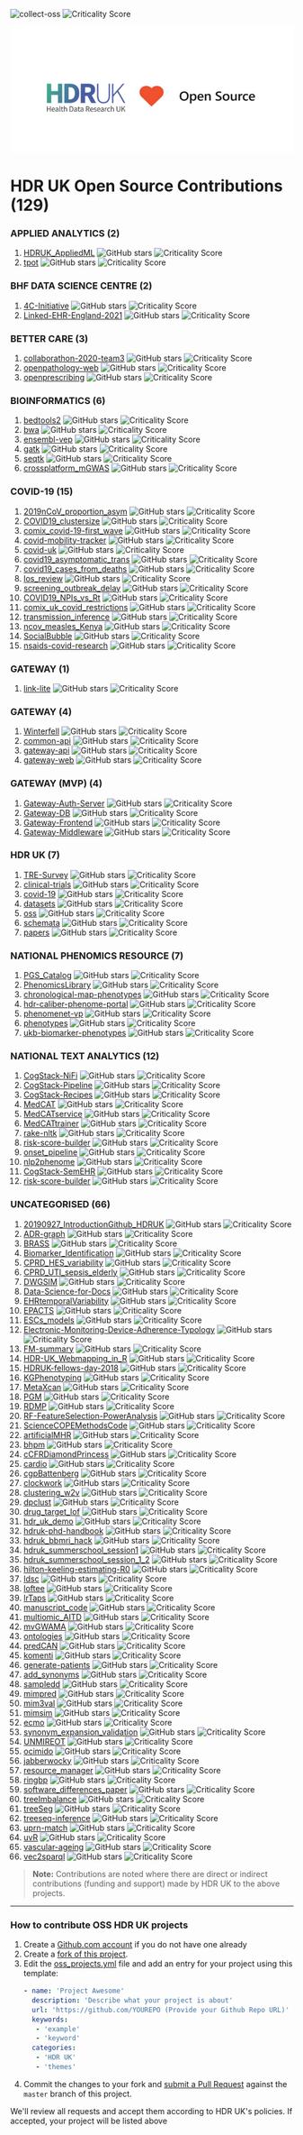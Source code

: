![collect-oss](https://github.com/HDRUK/oss/workflows/collect-oss/badge.svg) ![Criticality Score](https://img.shields.io/badge/criticality--score-0.12454-blue)
<p align="center">
  <img src="images/HDRUK_LOVE_OPEN_SOURCE.png">
</p>

# HDR UK Open Source Contributions (129)

### APPLIED ANALYTICS (2)
1. [HDRUK_AppliedML](https://github.com/MatthewWilletts/HDRUK_AppliedML) ![GitHub stars](https://img.shields.io/github/stars/MatthewWilletts/HDRUK_AppliedML?style=flat-square) ![Criticality Score](https://img.shields.io/badge/criticality--score-0.06562-yellowgreen?style=flat-square)
2. [tpot](https://github.com/EpistasisLab/tpot) ![GitHub stars](https://img.shields.io/github/stars/EpistasisLab/tpot?style=flat-square) ![Criticality Score](https://img.shields.io/badge/criticality--score-0.52856-yellowgreen?style=flat-square)


### BHF DATA SCIENCE CENTRE (2)
1. [4C-Initiative](https://github.com/HDRUK/4C-Initiative) ![GitHub stars](https://img.shields.io/github/stars/HDRUK/4C-Initiative?style=flat-square) ![Criticality Score](https://img.shields.io/badge/criticality--score-0.13968-yellowgreen?style=flat-square)
2. [Linked-EHR-England-2021](https://github.com/BHFDSC/Linked-EHR-England-2021) ![GitHub stars](https://img.shields.io/github/stars/BHFDSC/Linked-EHR-England-2021?style=flat-square) ![Criticality Score](https://img.shields.io/badge/criticality--score-0.0-yellowgreen?style=flat-square)


### BETTER CARE (3)
1. [collaborathon-2020-team3](https://github.com/HDRUK/collaborathon-2020-team3) ![GitHub stars](https://img.shields.io/github/stars/HDRUK/collaborathon-2020-team3?style=flat-square) ![Criticality Score](https://img.shields.io/badge/criticality--score-0.05626-yellowgreen?style=flat-square)
2. [openpathology-web](https://github.com/ebmdatalab/openpathology-web) ![GitHub stars](https://img.shields.io/github/stars/ebmdatalab/openpathology-web?style=flat-square) ![Criticality Score](https://img.shields.io/badge/criticality--score-0.05815-yellowgreen?style=flat-square)
3. [openprescribing](https://github.com/ebmdatalab/openprescribing) ![GitHub stars](https://img.shields.io/github/stars/ebmdatalab/openprescribing?style=flat-square) ![Criticality Score](https://img.shields.io/badge/criticality--score-0.4038-yellowgreen?style=flat-square)


### BIOINFORMATICS (6)
1. [bedtools2](https://github.com/arq5x/bedtools2) ![GitHub stars](https://img.shields.io/github/stars/arq5x/bedtools2?style=flat-square) ![Criticality Score](https://img.shields.io/badge/criticality--score-0.54159-yellowgreen?style=flat-square)
2. [bwa](https://github.com/lh3/bwa) ![GitHub stars](https://img.shields.io/github/stars/lh3/bwa?style=flat-square) ![Criticality Score](https://img.shields.io/badge/criticality--score-0.43492-yellowgreen?style=flat-square)
3. [ensembl-vep](https://github.com/Ensembl/ensembl-vep) ![GitHub stars](https://img.shields.io/github/stars/Ensembl/ensembl-vep?style=flat-square) ![Criticality Score](https://img.shields.io/badge/criticality--score-0.4681-yellowgreen?style=flat-square)
4. [gatk](https://github.com/broadgsa/gatk) ![GitHub stars](https://img.shields.io/github/stars/broadgsa/gatk?style=flat-square) ![Criticality Score](https://img.shields.io/badge/criticality--score-0.28328-yellowgreen?style=flat-square)
5. [seqtk](https://github.com/lh3/seqtk) ![GitHub stars](https://img.shields.io/github/stars/lh3/seqtk?style=flat-square) ![Criticality Score](https://img.shields.io/badge/criticality--score-0.35952-yellowgreen?style=flat-square)
6. [crossplatform_mGWAS](https://github.com/MRC-Epid/crossplatform_mGWAS) ![GitHub stars](https://img.shields.io/github/stars/MRC-Epid/crossplatform_mGWAS?style=flat-square) ![Criticality Score](https://img.shields.io/badge/criticality--score-0.0-yellowgreen?style=flat-square)


### COVID-19 (15)
1. [2019nCoV_proportion_asym](https://github.com/yangclaraliu/2019nCoV_proportion_asym) ![GitHub stars](https://img.shields.io/github/stars/yangclaraliu/2019nCoV_proportion_asym?style=flat-square) ![Criticality Score](https://img.shields.io/badge/criticality--score-0.08316-yellowgreen?style=flat-square)
2. [COVID19_clustersize](https://github.com/akira-endo/COVID19_clustersize) ![GitHub stars](https://img.shields.io/github/stars/akira-endo/COVID19_clustersize?style=flat-square) ![Criticality Score](https://img.shields.io/badge/criticality--score-0.08555-yellowgreen?style=flat-square)
3. [comix_covid-19-first_wave](https://github.com/jarvisc1/comix_covid-19-first_wave) ![GitHub stars](https://img.shields.io/github/stars/jarvisc1/comix_covid-19-first_wave?style=flat-square) ![Criticality Score](https://img.shields.io/badge/criticality--score-0.09973-yellowgreen?style=flat-square)
4. [covid-mobility-tracker](https://github.com/SurgicalInformatics/covid-mobility-tracker) ![GitHub stars](https://img.shields.io/github/stars/SurgicalInformatics/covid-mobility-tracker?style=flat-square) ![Criticality Score](https://img.shields.io/badge/criticality--score-0.02722-yellowgreen?style=flat-square)
5. [covid-uk](https://github.com/cmmid/covid-uk) ![GitHub stars](https://img.shields.io/github/stars/cmmid/covid-uk?style=flat-square) ![Criticality Score](https://img.shields.io/badge/criticality--score-0.12912-yellowgreen?style=flat-square)
6. [covid19_asymptomatic_trans](https://github.com/thimotei/covid19_asymptomatic_trans) ![GitHub stars](https://img.shields.io/github/stars/thimotei/covid19_asymptomatic_trans?style=flat-square) ![Criticality Score](https://img.shields.io/badge/criticality--score-0.19493-yellowgreen?style=flat-square)
7. [covid19_cases_from_deaths](https://github.com/thibautjombart/covid19_cases_from_deaths) ![GitHub stars](https://img.shields.io/github/stars/thibautjombart/covid19_cases_from_deaths?style=flat-square) ![Criticality Score](https://img.shields.io/badge/criticality--score-0.17351-yellowgreen?style=flat-square)
8. [los_review](https://github.com/esnightingale/los_review) ![GitHub stars](https://img.shields.io/github/stars/esnightingale/los_review?style=flat-square) ![Criticality Score](https://img.shields.io/badge/criticality--score-0.13069-yellowgreen?style=flat-square)
9. [screening_outbreak_delay](https://github.com/cmmid/screening_outbreak_delay) ![GitHub stars](https://img.shields.io/github/stars/cmmid/screening_outbreak_delay?style=flat-square) ![Criticality Score](https://img.shields.io/badge/criticality--score-0.05822-yellowgreen?style=flat-square)
10. [COVID19_NPIs_vs_Rt](https://github.com/yangclaraliu/COVID19_NPIs_vs_Rt) ![GitHub stars](https://img.shields.io/github/stars/yangclaraliu/COVID19_NPIs_vs_Rt?style=flat-square) ![Criticality Score](https://img.shields.io/badge/criticality--score-0.0-yellowgreen?style=flat-square)
11. [comix_uk_covid_restrictions](https://github.com/jarvisc1/comix_uk_covid_restrictions) ![GitHub stars](https://img.shields.io/github/stars/jarvisc1/comix_uk_covid_restrictions?style=flat-square) ![Criticality Score](https://img.shields.io/badge/criticality--score-0.0-yellowgreen?style=flat-square)
12. [transmission_inference](https://github.com/davideyre/transmission_inference) ![GitHub stars](https://img.shields.io/github/stars/davideyre/transmission_inference?style=flat-square) ![Criticality Score](https://img.shields.io/badge/criticality--score-0.0-yellowgreen?style=flat-square)
13. [ncov_measles_Kenya](https://github.com/CarolineNM/ncov_measles_Kenya) ![GitHub stars](https://img.shields.io/github/stars/CarolineNM/ncov_measles_Kenya?style=flat-square) ![Criticality Score](https://img.shields.io/badge/criticality--score-0.0-yellowgreen?style=flat-square)
14. [SocialBubble](https://github.com/tsleng93/SocialBubble) ![GitHub stars](https://img.shields.io/github/stars/tsleng93/SocialBubble?style=flat-square) ![Criticality Score](https://img.shields.io/badge/criticality--score-0.0-yellowgreen?style=flat-square)
15. [nsaids-covid-research](https://github.com/opensafely/nsaids-covid-research) ![GitHub stars](https://img.shields.io/github/stars/opensafely/nsaids-covid-research?style=flat-square) ![Criticality Score](https://img.shields.io/badge/criticality--score-0.0-yellowgreen?style=flat-square)


### GATEWAY (1)
1. [link-lite](https://github.com/biobankinguk/link-lite) ![GitHub stars](https://img.shields.io/github/stars/biobankinguk/link-lite?style=flat-square) ![Criticality Score](https://img.shields.io/badge/criticality--score-0.0-yellowgreen?style=flat-square)


### GATEWAY (4)
1. [Winterfell](https://github.com/andrewhathaway/Winterfell) ![GitHub stars](https://img.shields.io/github/stars/andrewhathaway/Winterfell?style=flat-square) ![Criticality Score](https://img.shields.io/badge/criticality--score-0.26851-yellowgreen?style=flat-square)
2. [common-api](https://github.com/federated-data-sharing/common-api) ![GitHub stars](https://img.shields.io/github/stars/federated-data-sharing/common-api?style=flat-square) ![Criticality Score](https://img.shields.io/badge/criticality--score-0.17065-yellowgreen?style=flat-square)
3. [gateway-api](https://github.com/HDRUK/gateway-api) ![GitHub stars](https://img.shields.io/github/stars/HDRUK/gateway-api?style=flat-square) ![Criticality Score](https://img.shields.io/badge/criticality--score-0.44749-yellowgreen?style=flat-square)
4. [gateway-web](https://github.com/HDRUK/gateway-web) ![GitHub stars](https://img.shields.io/github/stars/HDRUK/gateway-web?style=flat-square) ![Criticality Score](https://img.shields.io/badge/criticality--score-0.47986-yellowgreen?style=flat-square)


### GATEWAY (MVP) (4)
1. [Gateway-Auth-Server](https://github.com/HDRUK/Gateway-Auth-Server) ![GitHub stars](https://img.shields.io/github/stars/HDRUK/Gateway-Auth-Server?style=flat-square) ![Criticality Score](https://img.shields.io/badge/criticality--score-0.12476-yellowgreen?style=flat-square)
2. [Gateway-DB](https://github.com/HDRUK/Gateway-DB) ![GitHub stars](https://img.shields.io/github/stars/HDRUK/Gateway-DB?style=flat-square) ![Criticality Score](https://img.shields.io/badge/criticality--score-0.10766-yellowgreen?style=flat-square)
3. [Gateway-Frontend](https://github.com/HDRUK/Gateway-Frontend) ![GitHub stars](https://img.shields.io/github/stars/HDRUK/Gateway-Frontend?style=flat-square) ![Criticality Score](https://img.shields.io/badge/criticality--score-0.11751-yellowgreen?style=flat-square)
4. [Gateway-Middleware](https://github.com/HDRUK/Gateway-Middleware) ![GitHub stars](https://img.shields.io/github/stars/HDRUK/Gateway-Middleware?style=flat-square) ![Criticality Score](https://img.shields.io/badge/criticality--score-0.12681-yellowgreen?style=flat-square)


### HDR UK (7)
1. [TRE-Survey](https://github.com/HDRUK/TRE-Survey) ![GitHub stars](https://img.shields.io/github/stars/HDRUK/TRE-Survey?style=flat-square) ![Criticality Score](https://img.shields.io/badge/criticality--score-0.05626-yellowgreen?style=flat-square)
2. [clinical-trials](https://github.com/HDRUK/clinical-trials) ![GitHub stars](https://img.shields.io/github/stars/HDRUK/clinical-trials?style=flat-square) ![Criticality Score](https://img.shields.io/badge/criticality--score-0.08088-yellowgreen?style=flat-square)
3. [covid-19](https://github.com/HDRUK/covid-19) ![GitHub stars](https://img.shields.io/github/stars/HDRUK/covid-19?style=flat-square) ![Criticality Score](https://img.shields.io/badge/criticality--score-0.13088-yellowgreen?style=flat-square)
4. [datasets](https://github.com/HDRUK/datasets) ![GitHub stars](https://img.shields.io/github/stars/HDRUK/datasets?style=flat-square) ![Criticality Score](https://img.shields.io/badge/criticality--score-0.27129-yellowgreen?style=flat-square)
5. [oss](https://github.com/HDRUK/oss) ![GitHub stars](https://img.shields.io/github/stars/HDRUK/oss?style=flat-square) ![Criticality Score](https://img.shields.io/badge/criticality--score-0.1373-yellowgreen?style=flat-square)
6. [schemata](https://github.com/HDRUK/schemata) ![GitHub stars](https://img.shields.io/github/stars/HDRUK/schemata?style=flat-square) ![Criticality Score](https://img.shields.io/badge/criticality--score-0.20968-yellowgreen?style=flat-square)
7. [papers](https://github.com/HDRUK/papers) ![GitHub stars](https://img.shields.io/github/stars/HDRUK/papers?style=flat-square) ![Criticality Score](https://img.shields.io/badge/criticality--score-0.27505-yellowgreen?style=flat-square)


### NATIONAL PHENOMICS RESOURCE (7)
1. [PGS_Catalog](https://github.com/PGScatalog/PGS_Catalog) ![GitHub stars](https://img.shields.io/github/stars/PGScatalog/PGS_Catalog?style=flat-square) ![Criticality Score](https://img.shields.io/badge/criticality--score-0.26365-yellowgreen?style=flat-square)
2. [PhenomicsLibrary](https://github.com/HDRUK/PhenomicsLibrary) ![GitHub stars](https://img.shields.io/github/stars/HDRUK/PhenomicsLibrary?style=flat-square) ![Criticality Score](https://img.shields.io/badge/criticality--score-0.02657-yellowgreen?style=flat-square)
3. [chronological-map-phenotypes](https://github.com/spiros/chronological-map-phenotypes) ![GitHub stars](https://img.shields.io/github/stars/spiros/chronological-map-phenotypes?style=flat-square) ![Criticality Score](https://img.shields.io/badge/criticality--score-0.21165-yellowgreen?style=flat-square)
4. [hdr-caliber-phenome-portal](https://github.com/spiros/hdr-caliber-phenome-portal) ![GitHub stars](https://img.shields.io/github/stars/spiros/hdr-caliber-phenome-portal?style=flat-square) ![Criticality Score](https://img.shields.io/badge/criticality--score-0.25751-yellowgreen?style=flat-square)
5. [phenomenet-vp](https://github.com/bio-ontology-research-group/phenomenet-vp) ![GitHub stars](https://img.shields.io/github/stars/bio-ontology-research-group/phenomenet-vp?style=flat-square) ![Criticality Score](https://img.shields.io/badge/criticality--score-0.22258-yellowgreen?style=flat-square)
6. [phenotypes](https://github.com/HDRUK/phenotypes) ![GitHub stars](https://img.shields.io/github/stars/HDRUK/phenotypes?style=flat-square) ![Criticality Score](https://img.shields.io/badge/criticality--score-0.14223-yellowgreen?style=flat-square)
7. [ukb-biomarker-phenotypes](https://github.com/spiros/ukb-biomarker-phenotypes) ![GitHub stars](https://img.shields.io/github/stars/spiros/ukb-biomarker-phenotypes?style=flat-square) ![Criticality Score](https://img.shields.io/badge/criticality--score-0.0-yellowgreen?style=flat-square)


### NATIONAL TEXT ANALYTICS (12)
1. [CogStack-NiFi](https://github.com/CogStack/CogStack-NiFi) ![GitHub stars](https://img.shields.io/github/stars/CogStack/CogStack-NiFi?style=flat-square) ![Criticality Score](https://img.shields.io/badge/criticality--score-0.04772-yellowgreen?style=flat-square)
2. [CogStack-Pipeline](https://github.com/CogStack/CogStack-Pipeline) ![GitHub stars](https://img.shields.io/github/stars/CogStack/CogStack-Pipeline?style=flat-square) ![Criticality Score](https://img.shields.io/badge/criticality--score-0.20268-yellowgreen?style=flat-square)
3. [CogStack-Recipes](https://github.com/CogStack/CogStack-Recipes) ![GitHub stars](https://img.shields.io/github/stars/CogStack/CogStack-Recipes?style=flat-square) ![Criticality Score](https://img.shields.io/badge/criticality--score-0.02024-yellowgreen?style=flat-square)
4. [MedCAT](https://github.com/CogStack/MedCAT) ![GitHub stars](https://img.shields.io/github/stars/CogStack/MedCAT?style=flat-square) ![Criticality Score](https://img.shields.io/badge/criticality--score-0.32274-yellowgreen?style=flat-square)
5. [MedCATservice](https://github.com/CogStack/MedCATservice) ![GitHub stars](https://img.shields.io/github/stars/CogStack/MedCATservice?style=flat-square) ![Criticality Score](https://img.shields.io/badge/criticality--score-0.21419-yellowgreen?style=flat-square)
6. [MedCATtrainer](https://github.com/CogStack/MedCATtrainer) ![GitHub stars](https://img.shields.io/github/stars/CogStack/MedCATtrainer?style=flat-square) ![Criticality Score](https://img.shields.io/badge/criticality--score-0.29167-yellowgreen?style=flat-square)
7. [rake-nltk](https://github.com/csurfer/rake-nltk) ![GitHub stars](https://img.shields.io/github/stars/csurfer/rake-nltk?style=flat-square) ![Criticality Score](https://img.shields.io/badge/criticality--score-0.13902-yellowgreen?style=flat-square)
8. [risk-score-builder](https://github.com/CogStack/risk-score-builder) ![GitHub stars](https://img.shields.io/github/stars/CogStack/risk-score-builder?style=flat-square) ![Criticality Score](https://img.shields.io/badge/criticality--score-0.15023-yellowgreen?style=flat-square)
9. [onset_pipeline](https://github.com/medesto/onset_pipeline) ![GitHub stars](https://img.shields.io/github/stars/medesto/onset_pipeline?style=flat-square) ![Criticality Score](https://img.shields.io/badge/criticality--score-0.0-yellowgreen?style=flat-square)
10. [nlp2phenome](https://github.com/CogStack/nlp2phenome) ![GitHub stars](https://img.shields.io/github/stars/CogStack/nlp2phenome?style=flat-square) ![Criticality Score](https://img.shields.io/badge/criticality--score-0.0-yellowgreen?style=flat-square)
11. [CogStack-SemEHR](https://github.com/CogStack/CogStack-SemEHR) ![GitHub stars](https://img.shields.io/github/stars/CogStack/CogStack-SemEHR?style=flat-square) ![Criticality Score](https://img.shields.io/badge/criticality--score-0.0-yellowgreen?style=flat-square)
12. [risk-score-builder](https://github.com/CogStack/risk-score-builder) ![GitHub stars](https://img.shields.io/github/stars/CogStack/risk-score-builder?style=flat-square) ![Criticality Score](https://img.shields.io/badge/criticality--score-0.0-yellowgreen?style=flat-square)


### UNCATEGORISED (66)
1. [20190927_IntroductionGithub_HDRUK](https://github.com/semacu/20190927_IntroductionGithub_HDRUK) ![GitHub stars](https://img.shields.io/github/stars/semacu/20190927_IntroductionGithub_HDRUK?style=flat-square) ![Criticality Score](https://img.shields.io/badge/criticality--score-0.05316-yellowgreen?style=flat-square)
2. [ADR-graph](https://github.com/KHP-Informatics/ADR-graph) ![GitHub stars](https://img.shields.io/github/stars/KHP-Informatics/ADR-graph?style=flat-square) ![Criticality Score](https://img.shields.io/badge/criticality--score-0.07194-yellowgreen?style=flat-square)
3. [BRASS](https://github.com/cancerit/BRASS) ![GitHub stars](https://img.shields.io/github/stars/cancerit/BRASS?style=flat-square) ![Criticality Score](https://img.shields.io/badge/criticality--score-0.29965-yellowgreen?style=flat-square)
4. [Biomarker_Identification](https://github.com/jaw-bioinf/Biomarker_Identification) ![GitHub stars](https://img.shields.io/github/stars/jaw-bioinf/Biomarker_Identification?style=flat-square) ![Criticality Score](https://img.shields.io/badge/criticality--score-0.01915-yellowgreen?style=flat-square)
5. [CPRD_HES_variability](https://github.com/prockenschaub/CPRD_HES_variability) ![GitHub stars](https://img.shields.io/github/stars/prockenschaub/CPRD_HES_variability?style=flat-square) ![Criticality Score](https://img.shields.io/badge/criticality--score-0.05448-yellowgreen?style=flat-square)
6. [CPRD_UTI_sepsis_elderly](https://github.com/prockenschaub/CPRD_UTI_sepsis_elderly) ![GitHub stars](https://img.shields.io/github/stars/prockenschaub/CPRD_UTI_sepsis_elderly?style=flat-square) ![Criticality Score](https://img.shields.io/badge/criticality--score-0.09558-yellowgreen?style=flat-square)
7. [DWGSIM](https://github.com/nh13/DWGSIM) ![GitHub stars](https://img.shields.io/github/stars/nh13/DWGSIM?style=flat-square) ![Criticality Score](https://img.shields.io/badge/criticality--score-0.36667-yellowgreen?style=flat-square)
8. [Data-Science-for-Docs](https://github.com/carpentries-incubator/Data-Science-for-Docs) ![GitHub stars](https://img.shields.io/github/stars/carpentries-incubator/Data-Science-for-Docs?style=flat-square) ![Criticality Score](https://img.shields.io/badge/criticality--score-0.2834-yellowgreen?style=flat-square)
9. [EHRtemporalVariability](https://github.com/hms-dbmi/EHRtemporalVariability) ![GitHub stars](https://img.shields.io/github/stars/hms-dbmi/EHRtemporalVariability?style=flat-square) ![Criticality Score](https://img.shields.io/badge/criticality--score-0.14203-yellowgreen?style=flat-square)
10. [EPACTS](https://github.com/statgen/EPACTS) ![GitHub stars](https://img.shields.io/github/stars/statgen/EPACTS?style=flat-square) ![Criticality Score](https://img.shields.io/badge/criticality--score-0.13417-yellowgreen?style=flat-square)
11. [ESCs_models](https://github.com/MinhongW/ESCs_models) ![GitHub stars](https://img.shields.io/github/stars/MinhongW/ESCs_models?style=flat-square) ![Criticality Score](https://img.shields.io/badge/criticality--score-0.02077-yellowgreen?style=flat-square)
12. [Electronic-Monitoring-Device-Adherence-Typology](https://github.com/hollytibble/Electronic-Monitoring-Device-Adherence-Typology) ![GitHub stars](https://img.shields.io/github/stars/hollytibble/Electronic-Monitoring-Device-Adherence-Typology?style=flat-square) ![Criticality Score](https://img.shields.io/badge/criticality--score-0.06473-yellowgreen?style=flat-square)
13. [FM-summary](https://github.com/hailianghuang/FM-summary) ![GitHub stars](https://img.shields.io/github/stars/hailianghuang/FM-summary?style=flat-square) ![Criticality Score](https://img.shields.io/badge/criticality--score-0.05356-yellowgreen?style=flat-square)
14. [HDR-UK_Webmapping_in_R](https://github.com/alalexiou/HDR-UK_Webmapping_in_R) ![GitHub stars](https://img.shields.io/github/stars/alalexiou/HDR-UK_Webmapping_in_R?style=flat-square) ![Criticality Score](https://img.shields.io/badge/criticality--score-0.05316-yellowgreen?style=flat-square)
15. [HDRUK-fellows-day-2018](https://github.com/alastair-droop/HDRUK-fellows-day-2018) ![GitHub stars](https://img.shields.io/github/stars/alastair-droop/HDRUK-fellows-day-2018?style=flat-square) ![Criticality Score](https://img.shields.io/badge/criticality--score-0.05316-yellowgreen?style=flat-square)
16. [KGPhenotyping](https://github.com/Honghan/KGPhenotyping) ![GitHub stars](https://img.shields.io/github/stars/Honghan/KGPhenotyping?style=flat-square) ![Criticality Score](https://img.shields.io/badge/criticality--score-0.11714-yellowgreen?style=flat-square)
17. [MetaXcan](https://github.com/hakyimlab/MetaXcan) ![GitHub stars](https://img.shields.io/github/stars/hakyimlab/MetaXcan?style=flat-square) ![Criticality Score](https://img.shields.io/badge/criticality--score-0.36298-yellowgreen?style=flat-square)
18. [PGM](https://github.com/azizfurqan/PGM) ![GitHub stars](https://img.shields.io/github/stars/azizfurqan/PGM?style=flat-square) ![Criticality Score](https://img.shields.io/badge/criticality--score-0.02077-yellowgreen?style=flat-square)
19. [RDMP](https://github.com/HicServices/RDMP) ![GitHub stars](https://img.shields.io/github/stars/HicServices/RDMP?style=flat-square) ![Criticality Score](https://img.shields.io/badge/criticality--score-0.49542-yellowgreen?style=flat-square)
20. [RF-FeatureSelection-PowerAnalysis](https://github.com/joelarkman/RF-FeatureSelection-PowerAnalysis) ![GitHub stars](https://img.shields.io/github/stars/joelarkman/RF-FeatureSelection-PowerAnalysis?style=flat-square) ![Criticality Score](https://img.shields.io/badge/criticality--score-0.05316-yellowgreen?style=flat-square)
21. [ScienceCOPEMethodsCode](https://github.com/MGHcteu/ScienceCOPEMethodsCode) ![GitHub stars](https://img.shields.io/github/stars/MGHcteu/ScienceCOPEMethodsCode?style=flat-square) ![Criticality Score](https://img.shields.io/badge/criticality--score-0.03876-yellowgreen?style=flat-square)
22. [artificialMHR](https://github.com/KCL-Health-NLP/artificialMHR) ![GitHub stars](https://img.shields.io/github/stars/KCL-Health-NLP/artificialMHR?style=flat-square) ![Criticality Score](https://img.shields.io/badge/criticality--score-0.02769-yellowgreen?style=flat-square)
23. [bhpm](https://github.com/rcarragh/bhpm) ![GitHub stars](https://img.shields.io/github/stars/rcarragh/bhpm?style=flat-square) ![Criticality Score](https://img.shields.io/badge/criticality--score-0.0753-yellowgreen?style=flat-square)
24. [cCFRDiamondPrincess](https://github.com/thimotei/cCFRDiamondPrincess) ![GitHub stars](https://img.shields.io/github/stars/thimotei/cCFRDiamondPrincess?style=flat-square) ![Criticality Score](https://img.shields.io/badge/criticality--score-0.07009-yellowgreen?style=flat-square)
25. [cardio](https://github.com/Nico-Curti/cardio) ![GitHub stars](https://img.shields.io/github/stars/Nico-Curti/cardio?style=flat-square) ![Criticality Score](https://img.shields.io/badge/criticality--score-0.12677-yellowgreen?style=flat-square)
26. [cgpBattenberg](https://github.com/cancerit/cgpBattenberg) ![GitHub stars](https://img.shields.io/github/stars/cancerit/cgpBattenberg?style=flat-square) ![Criticality Score](https://img.shields.io/badge/criticality--score-0.28392-yellowgreen?style=flat-square)
27. [clockwork](https://github.com/iqbal-lab-org/clockwork) ![GitHub stars](https://img.shields.io/github/stars/iqbal-lab-org/clockwork?style=flat-square) ![Criticality Score](https://img.shields.io/badge/criticality--score-0.25374-yellowgreen?style=flat-square)
28. [clustering_w2v](https://github.com/RichJackson/clustering_w2v) ![GitHub stars](https://img.shields.io/github/stars/RichJackson/clustering_w2v?style=flat-square) ![Criticality Score](https://img.shields.io/badge/criticality--score-0.03171-yellowgreen?style=flat-square)
29. [dpclust](https://github.com/Wedge-lab/dpclust) ![GitHub stars](https://img.shields.io/github/stars/Wedge-lab/dpclust?style=flat-square) ![Criticality Score](https://img.shields.io/badge/criticality--score-0.15678-yellowgreen?style=flat-square)
30. [drug_target_lof](https://github.com/ericminikel/drug_target_lof) ![GitHub stars](https://img.shields.io/github/stars/ericminikel/drug_target_lof?style=flat-square) ![Criticality Score](https://img.shields.io/badge/criticality--score-0.07822-yellowgreen?style=flat-square)
31. [hdr_uk_demo](https://github.com/bwpapiez/hdr_uk_demo) ![GitHub stars](https://img.shields.io/github/stars/bwpapiez/hdr_uk_demo?style=flat-square) ![Criticality Score](https://img.shields.io/badge/criticality--score-0.01915-yellowgreen?style=flat-square)
32. [hdruk-phd-handbook](https://github.com/cwcyau/hdruk-phd-handbook) ![GitHub stars](https://img.shields.io/github/stars/cwcyau/hdruk-phd-handbook?style=flat-square) ![Criticality Score](https://img.shields.io/badge/criticality--score-0.1333-yellowgreen?style=flat-square)
33. [hdruk_bbmri_hack](https://github.com/simonjupp/hdruk_bbmri_hack) ![GitHub stars](https://img.shields.io/github/stars/simonjupp/hdruk_bbmri_hack?style=flat-square) ![Criticality Score](https://img.shields.io/badge/criticality--score-0.05316-yellowgreen?style=flat-square)
34. [hdruk_summerschool_session1](https://github.com/athro/hdruk_summerschool_session1) ![GitHub stars](https://img.shields.io/github/stars/athro/hdruk_summerschool_session1?style=flat-square) ![Criticality Score](https://img.shields.io/badge/criticality--score-0.01915-yellowgreen?style=flat-square)
35. [hdruk_summerschool_session_1_2](https://github.com/athro/hdruk_summerschool_session_1_2) ![GitHub stars](https://img.shields.io/github/stars/athro/hdruk_summerschool_session_1_2?style=flat-square) ![Criticality Score](https://img.shields.io/badge/criticality--score-0.01915-yellowgreen?style=flat-square)
36. [hilton-keeling-estimating-R0](https://github.com/JBHilton/hilton-keeling-estimating-R0) ![GitHub stars](https://img.shields.io/github/stars/JBHilton/hilton-keeling-estimating-R0?style=flat-square) ![Criticality Score](https://img.shields.io/badge/criticality--score-0.02931-yellowgreen?style=flat-square)
37. [ldsc](https://github.com/bulik/ldsc) ![GitHub stars](https://img.shields.io/github/stars/bulik/ldsc?style=flat-square) ![Criticality Score](https://img.shields.io/badge/criticality--score-0.36392-yellowgreen?style=flat-square)
38. [loftee](https://github.com/konradjk/loftee) ![GitHub stars](https://img.shields.io/github/stars/konradjk/loftee?style=flat-square) ![Criticality Score](https://img.shields.io/badge/criticality--score-0.36167-yellowgreen?style=flat-square)
39. [lrTaps](https://github.com/jfeicheng92/lrTaps) ![GitHub stars](https://img.shields.io/github/stars/jfeicheng92/lrTaps?style=flat-square) ![Criticality Score](https://img.shields.io/badge/criticality--score-0.14917-yellowgreen?style=flat-square)
40. [manuscript_code](https://github.com/bloodcellgwas/manuscript_code) ![GitHub stars](https://img.shields.io/github/stars/bloodcellgwas/manuscript_code?style=flat-square) ![Criticality Score](https://img.shields.io/badge/criticality--score-0.10572-yellowgreen?style=flat-square)
41. [multiomic_AITD](https://github.com/TiphaineCMartin/multiomic_AITD) ![GitHub stars](https://img.shields.io/github/stars/TiphaineCMartin/multiomic_AITD?style=flat-square) ![Criticality Score](https://img.shields.io/badge/criticality--score-0.06436-yellowgreen?style=flat-square)
42. [mvGWAMA](https://github.com/Kyoko-wtnb/mvGWAMA) ![GitHub stars](https://img.shields.io/github/stars/Kyoko-wtnb/mvGWAMA?style=flat-square) ![Criticality Score](https://img.shields.io/badge/criticality--score-0.08558-yellowgreen?style=flat-square)
43. [ontologies](https://github.com/biosemantics/ontologies) ![GitHub stars](https://img.shields.io/github/stars/biosemantics/ontologies?style=flat-square) ![Criticality Score](https://img.shields.io/badge/criticality--score-0.04551-yellowgreen?style=flat-square)
44. [predCAN](https://github.com/bio-ontology-research-group/predCAN) ![GitHub stars](https://img.shields.io/github/stars/bio-ontology-research-group/predCAN?style=flat-square) ![Criticality Score](https://img.shields.io/badge/criticality--score-0.02909-yellowgreen?style=flat-square)
45. [komenti](https://github.com/reality/komenti) ![GitHub stars](https://img.shields.io/github/stars/reality/komenti?style=flat-square) ![Criticality Score](https://img.shields.io/badge/criticality--score-0.0-yellowgreen?style=flat-square)
46. [generate-patients](https://github.com/reality/generate-patients) ![GitHub stars](https://img.shields.io/github/stars/reality/generate-patients?style=flat-square) ![Criticality Score](https://img.shields.io/badge/criticality--score-0.0-yellowgreen?style=flat-square)
47. [add_synonyms](https://github.com/reality/add_synonyms) ![GitHub stars](https://img.shields.io/github/stars/reality/add_synonyms?style=flat-square) ![Criticality Score](https://img.shields.io/badge/criticality--score-0.0-yellowgreen?style=flat-square)
48. [sampledd](https://github.com/reality/sampledd) ![GitHub stars](https://img.shields.io/github/stars/reality/sampledd?style=flat-square) ![Criticality Score](https://img.shields.io/badge/criticality--score-0.0-yellowgreen?style=flat-square)
49. [mimpred](https://github.com/reality/mimpred) ![GitHub stars](https://img.shields.io/github/stars/reality/mimpred?style=flat-square) ![Criticality Score](https://img.shields.io/badge/criticality--score-0.0-yellowgreen?style=flat-square)
50. [mim3val](https://github.com/reality/mim3val) ![GitHub stars](https://img.shields.io/github/stars/reality/mim3val?style=flat-square) ![Criticality Score](https://img.shields.io/badge/criticality--score-0.0-yellowgreen?style=flat-square)
51. [mimsim](https://github.com/reality/mimsim) ![GitHub stars](https://img.shields.io/github/stars/reality/mimsim?style=flat-square) ![Criticality Score](https://img.shields.io/badge/criticality--score-0.0-yellowgreen?style=flat-square)
52. [ecmo](https://github.com/reality/ecmo) ![GitHub stars](https://img.shields.io/github/stars/reality/ecmo?style=flat-square) ![Criticality Score](https://img.shields.io/badge/criticality--score-0.0-yellowgreen?style=flat-square)
53. [synonym_expansion_validation](https://github.com/reality/synonym_expansion_validation) ![GitHub stars](https://img.shields.io/github/stars/reality/synonym_expansion_validation?style=flat-square) ![Criticality Score](https://img.shields.io/badge/criticality--score-0.0-yellowgreen?style=flat-square)
54. [UNMIREOT](https://github.com/bio-ontology-research-group/UNMIREOT) ![GitHub stars](https://img.shields.io/github/stars/bio-ontology-research-group/UNMIREOT?style=flat-square) ![Criticality Score](https://img.shields.io/badge/criticality--score-0.0-yellowgreen?style=flat-square)
55. [ocimido](https://github.com/sap218/ocimido) ![GitHub stars](https://img.shields.io/github/stars/sap218/ocimido?style=flat-square) ![Criticality Score](https://img.shields.io/badge/criticality--score-0.0-yellowgreen?style=flat-square)
56. [jabberwocky](https://github.com/sap218/jabberwocky) ![GitHub stars](https://img.shields.io/github/stars/sap218/jabberwocky?style=flat-square) ![Criticality Score](https://img.shields.io/badge/criticality--score-0.0-yellowgreen?style=flat-square)
57. [resource_manager](https://github.com/gkoutos-group/resource_manager) ![GitHub stars](https://img.shields.io/github/stars/gkoutos-group/resource_manager?style=flat-square) ![Criticality Score](https://img.shields.io/badge/criticality--score-0.07253-yellowgreen?style=flat-square)
58. [ringbp](https://github.com/cmmid/ringbp) ![GitHub stars](https://img.shields.io/github/stars/cmmid/ringbp?style=flat-square) ![Criticality Score](https://img.shields.io/badge/criticality--score-0.05316-yellowgreen?style=flat-square)
59. [software_differences_paper](https://github.com/ebmdatalab/software_differences_paper) ![GitHub stars](https://img.shields.io/github/stars/ebmdatalab/software_differences_paper?style=flat-square) ![Criticality Score](https://img.shields.io/badge/criticality--score-0.06331-yellowgreen?style=flat-square)
60. [treeImbalance](https://github.com/bdearlove/treeImbalance) ![GitHub stars](https://img.shields.io/github/stars/bdearlove/treeImbalance?style=flat-square) ![Criticality Score](https://img.shields.io/badge/criticality--score-0.03771-yellowgreen?style=flat-square)
61. [treeSeg](https://github.com/merlebehr/treeSeg) ![GitHub stars](https://img.shields.io/github/stars/merlebehr/treeSeg?style=flat-square) ![Criticality Score](https://img.shields.io/badge/criticality--score-0.12794-yellowgreen?style=flat-square)
62. [treeseq-inference](https://github.com/mcveanlab/treeseq-inference) ![GitHub stars](https://img.shields.io/github/stars/mcveanlab/treeseq-inference?style=flat-square) ![Criticality Score](https://img.shields.io/badge/criticality--score-0.21708-yellowgreen?style=flat-square)
63. [uprn-match](https://github.com/endeavourhealth-discovery/uprn-match) ![GitHub stars](https://img.shields.io/github/stars/endeavourhealth-discovery/uprn-match?style=flat-square) ![Criticality Score](https://img.shields.io/badge/criticality--score-0.10052-yellowgreen?style=flat-square)
64. [uvR](https://github.com/markocherrie/uvR) ![GitHub stars](https://img.shields.io/github/stars/markocherrie/uvR?style=flat-square) ![Criticality Score](https://img.shields.io/badge/criticality--score-0.01915-yellowgreen?style=flat-square)
65. [vascular-ageing](https://github.com/LorenzoDallOlio/vascular-ageing) ![GitHub stars](https://img.shields.io/github/stars/LorenzoDallOlio/vascular-ageing?style=flat-square) ![Criticality Score](https://img.shields.io/badge/criticality--score-0.02077-yellowgreen?style=flat-square)
66. [vec2sparql](https://github.com/gkoutos-group/vec2sparql) ![GitHub stars](https://img.shields.io/github/stars/gkoutos-group/vec2sparql?style=flat-square) ![Criticality Score](https://img.shields.io/badge/criticality--score-0.07847-yellowgreen?style=flat-square)


> **Note:** Contributions are noted where there are direct or indirect contributions (funding and support) made by HDR UK to the above projects.

---
### How to contribute OSS HDR UK projects

1. Create a [Github.com account](https://github.com/join) if you do not have one already
2. Create a [fork of this project](https://github.com/HDRUK/oss).
3. Edit the [oss_projects.yml](data/oss_projects.yml) file and add an entry for your project using this template:
   ```yaml
   - name: 'Project Awesome'
     description: 'Describe what your project is about'
     url: 'https://github.com/YOUREPO (Provide your Github Repo URL)'
     keywords:
      - 'example'
      - 'keyword'
     categories:
      - 'HDR UK'
      - 'themes'
   ```
4. Commit the changes to your fork and [submit a Pull Request](https://github.com/HDRUK/oss/compare) against the `master` branch of this project.

We'll review all requests and accept them according to HDR UK's policies. If accepted, your project will be listed above
